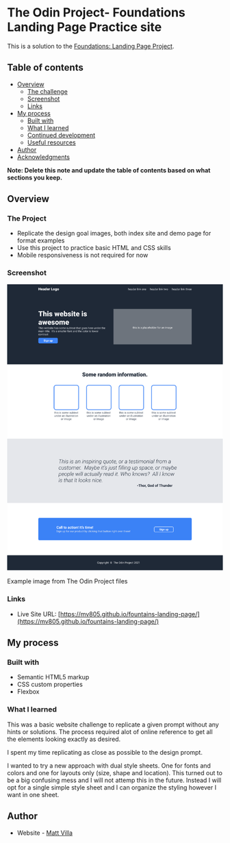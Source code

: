 # The Odin Project- Foundations Landing Page Practice site

This is a solution to the [Foundations: Landing Page Project](https://www.theodinproject.com/lessons/foundations-landing-page). 

## Table of contents

- [Overview](#overview)
  - [The challenge](#the-challenge)
  - [Screenshot](#screenshot)
  - [Links](#links)
- [My process](#my-process)
  - [Built with](#built-with)
  - [What I learned](#what-i-learned)
  - [Continued development](#continued-development)
  - [Useful resources](#useful-resources)
- [Author](#author)
- [Acknowledgments](#acknowledgments)

**Note: Delete this note and update the table of contents based on what sections you keep.**

## Overview

### The Project

- Replicate the design goal images, both index site and demo page for format examples
- Use this project to practice basic HTML and CSS skills
- Mobile responsiveness is not required for now

### Screenshot

![](./images/screenshot.png)

Example image from The Odin Project files

### Links

- Live Site URL: [https://mv805.github.io/fountains-landing-page/](https://mv805.github.io/fountains-landing-page/)

## My process

### Built with

- Semantic HTML5 markup
- CSS custom properties
- Flexbox

### What I learned

This was a basic website challenge to replicate a given prompt without any hints or solutions. The process required alot of online reference to get all the elements looking exactly as desired. 

I spent my time replicating as close as possible to the design prompt.

I wanted to try a new approach with dual style sheets. One for fonts and colors and one for layouts only (size, shape and location). This turned out to be a big confusing mess and I will not attemp this in the future. Instead I will opt for a single simple style sheet and I can organize the styling however I want in one sheet. 

## Author

- Website - [Matt Villa](https://github.com/mv805)